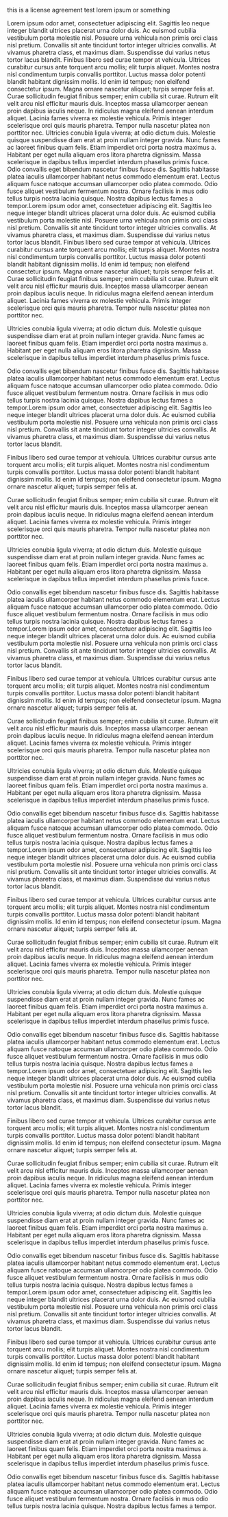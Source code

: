 this is a license agreement test
lorem ipsum or something

Lorem ipsum odor amet, consectetuer adipiscing elit. Sagittis leo neque integer blandit ultrices placerat urna dolor duis. Ac euismod cubilia vestibulum porta molestie nisl. Posuere urna vehicula non primis orci class nisl pretium. Convallis sit ante tincidunt tortor integer ultricies convallis. At vivamus pharetra class, et maximus diam. Suspendisse dui varius netus tortor lacus blandit.
Finibus libero sed curae tempor at vehicula. Ultrices curabitur cursus ante torquent arcu mollis; elit turpis aliquet. Montes nostra nisl condimentum turpis convallis porttitor. Luctus massa dolor potenti blandit habitant dignissim mollis. Id enim id tempus; non eleifend consectetur ipsum. Magna ornare nascetur aliquet; turpis semper felis at.
Curae sollicitudin feugiat finibus semper; enim cubilia sit curae. Rutrum elit velit arcu nisl efficitur mauris duis. Inceptos massa ullamcorper aenean proin dapibus iaculis neque. In ridiculus magna eleifend aenean interdum aliquet. Lacinia fames viverra ex molestie vehicula. Primis integer scelerisque orci quis mauris pharetra. Tempor nulla nascetur platea non porttitor nec.
Ultricies conubia ligula viverra; at odio dictum duis. Molestie quisque suspendisse diam erat at proin nullam integer gravida. Nunc fames ac laoreet finibus quam felis. Etiam imperdiet orci porta nostra maximus a. Habitant per eget nulla aliquam eros litora pharetra dignissim. Massa scelerisque in dapibus tellus imperdiet interdum phasellus primis fusce.
Odio convallis eget bibendum nascetur finibus fusce dis. Sagittis habitasse platea iaculis ullamcorper habitant netus commodo elementum erat. Lectus aliquam fusce natoque accumsan ullamcorper odio platea commodo. Odio fusce aliquet vestibulum fermentum nostra. Ornare facilisis in mus odio tellus turpis nostra lacinia quisque. Nostra dapibus lectus fames a tempor.Lorem ipsum odor amet, consectetuer adipiscing elit. Sagittis leo neque integer blandit ultrices placerat urna dolor duis. Ac euismod cubilia vestibulum porta molestie nisl. Posuere urna vehicula non primis orci class nisl pretium. Convallis sit ante tincidunt tortor integer ultricies convallis. At vivamus pharetra class, et maximus diam. Suspendisse dui varius netus tortor lacus blandit.
Finibus libero sed curae tempor at vehicula. Ultrices curabitur cursus ante torquent arcu mollis; elit turpis aliquet. Montes nostra nisl condimentum turpis convallis porttitor. Luctus massa dolor potenti blandit habitant dignissim mollis. Id enim id tempus; non eleifend consectetur ipsum. Magna ornare nascetur aliquet; turpis semper felis at.
Curae sollicitudin feugiat finibus semper; enim cubilia sit curae. Rutrum elit velit arcu nisl efficitur mauris duis. Inceptos massa ullamcorper aenean proin dapibus iaculis neque. In ridiculus magna eleifend aenean interdum aliquet. Lacinia fames viverra ex molestie vehicula. Primis integer scelerisque orci quis mauris pharetra. Tempor nulla nascetur platea non porttitor nec.

Ultricies conubia ligula viverra; at odio dictum duis. Molestie quisque suspendisse diam erat at proin nullam integer gravida. Nunc fames ac laoreet finibus quam felis. Etiam imperdiet orci porta nostra maximus a. Habitant per eget nulla aliquam eros litora pharetra dignissim. Massa scelerisque in dapibus tellus imperdiet interdum phasellus primis fusce.

Odio convallis eget bibendum nascetur finibus fusce dis. Sagittis habitasse platea iaculis ullamcorper habitant netus commodo elementum erat. Lectus aliquam fusce natoque accumsan ullamcorper odio platea commodo. Odio fusce aliquet vestibulum fermentum nostra. Ornare facilisis in mus odio tellus turpis nostra lacinia quisque. Nostra dapibus lectus fames a tempor.Lorem ipsum odor amet, consectetuer adipiscing elit. Sagittis leo neque integer blandit ultrices placerat urna dolor duis. Ac euismod cubilia vestibulum porta molestie nisl. Posuere urna vehicula non primis orci class nisl pretium. Convallis sit ante tincidunt tortor integer ultricies convallis. At vivamus pharetra class, et maximus diam. Suspendisse dui varius netus tortor lacus blandit.

Finibus libero sed curae tempor at vehicula. Ultrices curabitur cursus ante torquent arcu mollis; elit turpis aliquet. Montes nostra nisl condimentum turpis convallis porttitor. Luctus massa dolor potenti blandit habitant dignissim mollis. Id enim id tempus; non eleifend consectetur ipsum. Magna ornare nascetur aliquet; turpis semper felis at.

Curae sollicitudin feugiat finibus semper; enim cubilia sit curae. Rutrum elit velit arcu nisl efficitur mauris duis. Inceptos massa ullamcorper aenean proin dapibus iaculis neque. In ridiculus magna eleifend aenean interdum aliquet. Lacinia fames viverra ex molestie vehicula. Primis integer scelerisque orci quis mauris pharetra. Tempor nulla nascetur platea non porttitor nec.

Ultricies conubia ligula viverra; at odio dictum duis. Molestie quisque suspendisse diam erat at proin nullam integer gravida. Nunc fames ac laoreet finibus quam felis. Etiam imperdiet orci porta nostra maximus a. Habitant per eget nulla aliquam eros litora pharetra dignissim. Massa scelerisque in dapibus tellus imperdiet interdum phasellus primis fusce.

Odio convallis eget bibendum nascetur finibus fusce dis. Sagittis habitasse platea iaculis ullamcorper habitant netus commodo elementum erat. Lectus aliquam fusce natoque accumsan ullamcorper odio platea commodo. Odio fusce aliquet vestibulum fermentum nostra. Ornare facilisis in mus odio tellus turpis nostra lacinia quisque. Nostra dapibus lectus fames a tempor.Lorem ipsum odor amet, consectetuer adipiscing elit. Sagittis leo neque integer blandit ultrices placerat urna dolor duis. Ac euismod cubilia vestibulum porta molestie nisl. Posuere urna vehicula non primis orci class nisl pretium. Convallis sit ante tincidunt tortor integer ultricies convallis. At vivamus pharetra class, et maximus diam. Suspendisse dui varius netus tortor lacus blandit.

Finibus libero sed curae tempor at vehicula. Ultrices curabitur cursus ante torquent arcu mollis; elit turpis aliquet. Montes nostra nisl condimentum turpis convallis porttitor. Luctus massa dolor potenti blandit habitant dignissim mollis. Id enim id tempus; non eleifend consectetur ipsum. Magna ornare nascetur aliquet; turpis semper felis at.

Curae sollicitudin feugiat finibus semper; enim cubilia sit curae. Rutrum elit velit arcu nisl efficitur mauris duis. Inceptos massa ullamcorper aenean proin dapibus iaculis neque. In ridiculus magna eleifend aenean interdum aliquet. Lacinia fames viverra ex molestie vehicula. Primis integer scelerisque orci quis mauris pharetra. Tempor nulla nascetur platea non porttitor nec.

Ultricies conubia ligula viverra; at odio dictum duis. Molestie quisque suspendisse diam erat at proin nullam integer gravida. Nunc fames ac laoreet finibus quam felis. Etiam imperdiet orci porta nostra maximus a. Habitant per eget nulla aliquam eros litora pharetra dignissim. Massa scelerisque in dapibus tellus imperdiet interdum phasellus primis fusce.

Odio convallis eget bibendum nascetur finibus fusce dis. Sagittis habitasse platea iaculis ullamcorper habitant netus commodo elementum erat. Lectus aliquam fusce natoque accumsan ullamcorper odio platea commodo. Odio fusce aliquet vestibulum fermentum nostra. Ornare facilisis in mus odio tellus turpis nostra lacinia quisque. Nostra dapibus lectus fames a tempor.Lorem ipsum odor amet, consectetuer adipiscing elit. Sagittis leo neque integer blandit ultrices placerat urna dolor duis. Ac euismod cubilia vestibulum porta molestie nisl. Posuere urna vehicula non primis orci class nisl pretium. Convallis sit ante tincidunt tortor integer ultricies convallis. At vivamus pharetra class, et maximus diam. Suspendisse dui varius netus tortor lacus blandit.

Finibus libero sed curae tempor at vehicula. Ultrices curabitur cursus ante torquent arcu mollis; elit turpis aliquet. Montes nostra nisl condimentum turpis convallis porttitor. Luctus massa dolor potenti blandit habitant dignissim mollis. Id enim id tempus; non eleifend consectetur ipsum. Magna ornare nascetur aliquet; turpis semper felis at.

Curae sollicitudin feugiat finibus semper; enim cubilia sit curae. Rutrum elit velit arcu nisl efficitur mauris duis. Inceptos massa ullamcorper aenean proin dapibus iaculis neque. In ridiculus magna eleifend aenean interdum aliquet. Lacinia fames viverra ex molestie vehicula. Primis integer scelerisque orci quis mauris pharetra. Tempor nulla nascetur platea non porttitor nec.

Ultricies conubia ligula viverra; at odio dictum duis. Molestie quisque suspendisse diam erat at proin nullam integer gravida. Nunc fames ac laoreet finibus quam felis. Etiam imperdiet orci porta nostra maximus a. Habitant per eget nulla aliquam eros litora pharetra dignissim. Massa scelerisque in dapibus tellus imperdiet interdum phasellus primis fusce.

Odio convallis eget bibendum nascetur finibus fusce dis. Sagittis habitasse platea iaculis ullamcorper habitant netus commodo elementum erat. Lectus aliquam fusce natoque accumsan ullamcorper odio platea commodo. Odio fusce aliquet vestibulum fermentum nostra. Ornare facilisis in mus odio tellus turpis nostra lacinia quisque. Nostra dapibus lectus fames a tempor.Lorem ipsum odor amet, consectetuer adipiscing elit. Sagittis leo neque integer blandit ultrices placerat urna dolor duis. Ac euismod cubilia vestibulum porta molestie nisl. Posuere urna vehicula non primis orci class nisl pretium. Convallis sit ante tincidunt tortor integer ultricies convallis. At vivamus pharetra class, et maximus diam. Suspendisse dui varius netus tortor lacus blandit.

Finibus libero sed curae tempor at vehicula. Ultrices curabitur cursus ante torquent arcu mollis; elit turpis aliquet. Montes nostra nisl condimentum turpis convallis porttitor. Luctus massa dolor potenti blandit habitant dignissim mollis. Id enim id tempus; non eleifend consectetur ipsum. Magna ornare nascetur aliquet; turpis semper felis at.

Curae sollicitudin feugiat finibus semper; enim cubilia sit curae. Rutrum elit velit arcu nisl efficitur mauris duis. Inceptos massa ullamcorper aenean proin dapibus iaculis neque. In ridiculus magna eleifend aenean interdum aliquet. Lacinia fames viverra ex molestie vehicula. Primis integer scelerisque orci quis mauris pharetra. Tempor nulla nascetur platea non porttitor nec.

Ultricies conubia ligula viverra; at odio dictum duis. Molestie quisque suspendisse diam erat at proin nullam integer gravida. Nunc fames ac laoreet finibus quam felis. Etiam imperdiet orci porta nostra maximus a. Habitant per eget nulla aliquam eros litora pharetra dignissim. Massa scelerisque in dapibus tellus imperdiet interdum phasellus primis fusce.

Odio convallis eget bibendum nascetur finibus fusce dis. Sagittis habitasse platea iaculis ullamcorper habitant netus commodo elementum erat. Lectus aliquam fusce natoque accumsan ullamcorper odio platea commodo. Odio fusce aliquet vestibulum fermentum nostra. Ornare facilisis in mus odio tellus turpis nostra lacinia quisque. Nostra dapibus lectus fames a tempor.Lorem ipsum odor amet, consectetuer adipiscing elit. Sagittis leo neque integer blandit ultrices placerat urna dolor duis. Ac euismod cubilia vestibulum porta molestie nisl. Posuere urna vehicula non primis orci class nisl pretium. Convallis sit ante tincidunt tortor integer ultricies convallis. At vivamus pharetra class, et maximus diam. Suspendisse dui varius netus tortor lacus blandit.

Finibus libero sed curae tempor at vehicula. Ultrices curabitur cursus ante torquent arcu mollis; elit turpis aliquet. Montes nostra nisl condimentum turpis convallis porttitor. Luctus massa dolor potenti blandit habitant dignissim mollis. Id enim id tempus; non eleifend consectetur ipsum. Magna ornare nascetur aliquet; turpis semper felis at.

Curae sollicitudin feugiat finibus semper; enim cubilia sit curae. Rutrum elit velit arcu nisl efficitur mauris duis. Inceptos massa ullamcorper aenean proin dapibus iaculis neque. In ridiculus magna eleifend aenean interdum aliquet. Lacinia fames viverra ex molestie vehicula. Primis integer scelerisque orci quis mauris pharetra. Tempor nulla nascetur platea non porttitor nec.

Ultricies conubia ligula viverra; at odio dictum duis. Molestie quisque suspendisse diam erat at proin nullam integer gravida. Nunc fames ac laoreet finibus quam felis. Etiam imperdiet orci porta nostra maximus a. Habitant per eget nulla aliquam eros litora pharetra dignissim. Massa scelerisque in dapibus tellus imperdiet interdum phasellus primis fusce.

Odio convallis eget bibendum nascetur finibus fusce dis. Sagittis habitasse platea iaculis ullamcorper habitant netus commodo elementum erat. Lectus aliquam fusce natoque accumsan ullamcorper odio platea commodo. Odio fusce aliquet vestibulum fermentum nostra. Ornare facilisis in mus odio tellus turpis nostra lacinia quisque. Nostra dapibus lectus fames a tempor.
